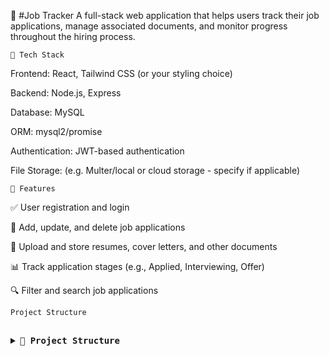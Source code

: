 🧾 #Job Tracker
A full-stack web application that helps users track their job applications, manage associated documents, and monitor progress throughout the hiring process.

`🔧 Tech Stack`

Frontend: React, Tailwind CSS (or your styling choice)

Backend: Node.js, Express

Database: MySQL

ORM: mysql2/promise

Authentication: JWT-based authentication

File Storage: (e.g. Multer/local or cloud storage - specify if applicable)

`🚀 Features`

✅ User registration and login

📝 Add, update, and delete job applications

📂 Upload and store resumes, cover letters, and other documents

📊 Track application stages (e.g., Applied, Interviewing, Offer)

🔍 Filter and search job applications

`Project Structure`

<pre> <details> <summary><strong>📁 Project Structure</strong></summary> ```bash job-tracker/ ├── client/ # React frontend │ ├── public/ │ └── src/ │ ├── components/ │ ├── pages/ │ ├── hooks/ │ ├── services/ │ └── App.jsx ├── server/ # Node.js backend │ ├── controllers/ │ ├── middleware/ │ ├── models/ │ ├── routes/ │ ├── utils/ │ └── index.js ├── .env ├── package.json └── README.md ``` </details> </pre>

